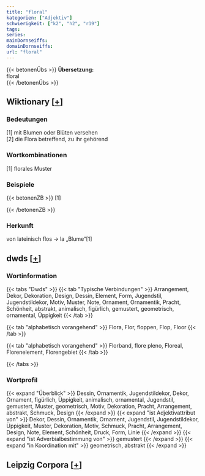 ```yaml
---
title: "floral"
kategorien: ["Adjektiv"]
schwierigkeit: ["k2", "h2", "r19"]
tags:
series:
mainDornseiffs:
domainDornseiffs:
url: "floral"
---
```


{{< betonenÜbs >}}
**Übersetzung:**  
floral  
{{< /betonenÜbs >}}

## Wiktionary [[+](https://de.wiktionary.org/wiki/floral)]

### Bedeutungen
[1] mit Blumen oder Blüten versehen  
[2] die Flora betreffend, zu ihr gehörend  

### Wortkombinationen
[1] florales Muster  

### Beispiele
{{< betonenZB >}}
[1]  

{{< /betonenZB >}}
### Herkunft
von lateinisch flos → la „Blume“[1]  



## dwds [[+](https://www.dwds.de/wb/floral)]

### Wortinformation
{{< tabs "Dwds" >}}
{{< tab "Typische Verbindungen" >}}
Arrangement, Dekor, Dekoration, Design, Dessin, Element, Form, Jugendstil, Jugendstildekor, Motiv, Muster, Note, Ornament, Ornamentik, Pracht, Schönheit, abstrakt, animalisch, figürlich, gemustert, geometrisch, ornamental, Üppigkeit
{{< /tab >}}

{{< tab "alphabetisch vorangehend" >}}
Flora, Flor, floppen, Flop, Floor
{{< /tab >}}

{{< tab "alphabetisch vorangehend" >}}
Florband, flore pleno, Floreal, Florenelement, Florengebiet
{{< /tab >}}

{{< /tabs >}}

### Wortprofil
{{< expand "Überblick" >}} Dessin, Ornamentik, Jugendstildekor, Dekor, Ornament, figürlich, Üppigkeit, animalisch, ornamental, Jugendstil, gemustert, Muster, geometrisch, Motiv, Dekoration, Pracht, Arrangement, abstrakt, Schmuck, Design {{< /expand >}}
{{< expand "ist Adjektivattribut von" >}} Dekor, Dessin, Ornamentik, Ornament, Jugendstil, Jugendstildekor, Üppigkeit, Muster, Dekoration, Motiv, Schmuck, Pracht, Arrangement, Design, Note, Element, Schönheit, Druck, Form, Linie {{< /expand >}}
{{< expand "ist Adverbialbestimmung von" >}} gemustert {{< /expand >}}
{{< expand "in Koordination mit" >}} geometrisch, abstrakt {{< /expand >}}

## Leipzig Corpora [[+](https://corpora.uni-leipzig.de/en/res?word=floral&corpusId=deu_newscrawl-public_2018)]

